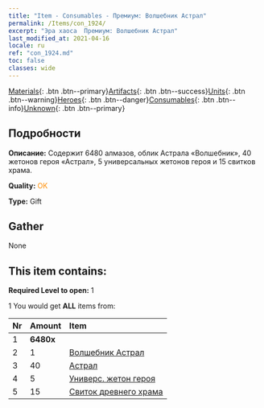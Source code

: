 ```yaml
---
title: "Item - Consumables - Премиум: Волшебник Астрал"
permalink: /Items/con_1924/
excerpt: "Эра хаоса  Премиум: Волшебник Астрал"
last_modified_at: 2021-04-16
locale: ru
ref: "con_1924.md"
toc: false
classes: wide
---
```

 [Materials](/ru/Items/){: .btn .btn--primary}[Artifacts](/ru/Items/Artifacts/){: .btn .btn--success}[Units](/ru/Items/Units/){: .btn .btn--warning}[Heroes](/ru/Items/Heroes/){: .btn .btn--danger}[Consumables](/ru/Items/Consumables/){: .btn .btn--info}[Unknown](/ru/Items/Unknown/){: .btn .btn--primary}

## Подробности
 **Описание:** Содержит 6480 алмазов, облик Астрала «Волшебник», 40 жетонов героя «Астрал», 5 универсальных жетонов героя и 15 свитков храма.

 **Quality:** <span style="color: #FF8C00">OK</span>

 **Type:** Gift

## Gather

  None

## This item contains:

 **Required Level to open:** 1

 1 You would get **ALL** items  from:

  | Nr | Amount |     Item    |
  |:---|:-------|:------------|
  | 1 |  **6480x** | <i class="fas fa-gem"/> |  | 
  | 2 | 1 | [Волшебник Астрал](/ru/Items/con_1067/) |  | 
  | 3 | 40 | [Астрал](/ru/Items/her_388/) |  | 
  | 4 | 5 | [Универс. жетон героя](/ru/Items/her_358/) |  | 
  | 5 | 15 | [Свиток древнего храма](/ru/Items/con_697/) |  | 
